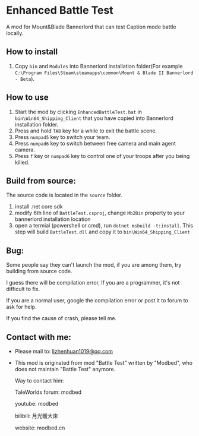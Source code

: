 # Enhanced Battle Test

A mod for Mount&Blade Bannerlord that can test Caption mode battle locally.

## How to install
1. Copy `bin` and `Modules` into Bannerlord installation folder(For example `C:\Program Files\Steam\steamapps\common\Mount & Blade II Bannerlord - Beta`).

## How to use
1. Start the mod by clicking `EnhancedBattleTest.bat` in `bin\Win64_Shipping_Client` that you have copied into Bannerlord installation folder.
2. Press and hold `TAB` key for a while to exit the battle scene.
5. Press `numpad5` key to switch your team.
3. Press `numpad6` key to switch between free camera and main agent camera.
4. Press `f` key or `numpad6` key to control one of your troops after you being killed.

## Build from source:
The source code is located in the `source` folder.
1. install .net core sdk
2. modify 6th line of `BattleTest.csproj`, change `Mb2Bin` property to your bannerlord installation location
3. open a termial (powershell or cmd), run `dotnet msbuild -t:install`. This step will build `BattleTest.dll` and copy it to `bin\Win64_Shipping_Client`

## Bug:
Some people say they can't launch the mod, if you are among them, try building from source code.

I guess there will be compilation error, If you are a programmer, it's not difficult to fix.

If you are a normal user, google the compilation error or post it to forum to ask for help.

If you find the cause of crash, please tell me.

## Contact with me:
* Please mail to: lizhenhuan1019@qq.com

* This mod is originated from mod "Battle Test" written by "Modbed", who does not maintain "Battle Test" anymore.
  
  Way to contact him:
  
  TaleWorlds forum: modbed
  
  youtube: modbed
  
  bilibili: 月光暖大床
  
  website: modbed.cn
